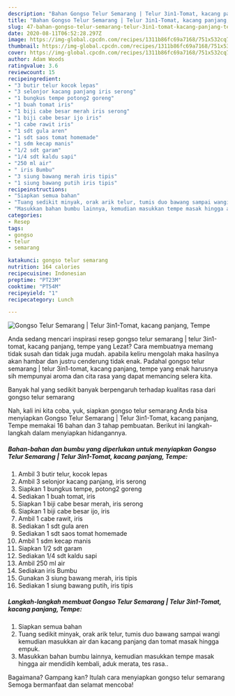 ```yaml
---
description: "Bahan Gongso Telur Semarang | Telur 3in1-Tomat, kacang panjang, Tempe | Cara Masak Gongso Telur Semarang | Telur 3in1-Tomat, kacang panjang, Tempe Yang Bisa Manjain Lidah"
title: "Bahan Gongso Telur Semarang | Telur 3in1-Tomat, kacang panjang, Tempe | Cara Masak Gongso Telur Semarang | Telur 3in1-Tomat, kacang panjang, Tempe Yang Bisa Manjain Lidah"
slug: 47-bahan-gongso-telur-semarang-telur-3in1-tomat-kacang-panjang-tempe-cara-masak-gongso-telur-semarang-telur-3in1-tomat-kacang-panjang-tempe-yang-bisa-manjain-lidah
date: 2020-08-11T06:52:28.297Z
image: https://img-global.cpcdn.com/recipes/1311b86fc69a7168/751x532cq70/gongso-telur-semarang-telur-3in1-tomat-kacang-panjang-tempe-foto-resep-utama.jpg
thumbnail: https://img-global.cpcdn.com/recipes/1311b86fc69a7168/751x532cq70/gongso-telur-semarang-telur-3in1-tomat-kacang-panjang-tempe-foto-resep-utama.jpg
cover: https://img-global.cpcdn.com/recipes/1311b86fc69a7168/751x532cq70/gongso-telur-semarang-telur-3in1-tomat-kacang-panjang-tempe-foto-resep-utama.jpg
author: Adam Woods
ratingvalue: 3.6
reviewcount: 15
recipeingredient:
- "3 butir telur kocok lepas"
- "3 selonjor kacang panjang iris serong"
- "1 bungkus tempe potong2 goreng"
- "1 buah tomat iris"
- "1 biji cabe besar merah iris serong"
- "1 biji cabe besar ijo iris"
- "1 cabe rawit iris"
- "1 sdt gula aren"
- "1 sdt saos tomat homemade"
- "1 sdm kecap manis"
- "1/2 sdt garam"
- "1/4 sdt kaldu sapi"
- "250 ml air"
- " iris Bumbu"
- "3 siung bawang merah iris tipis"
- "1 siung bawang putih iris tipis"
recipeinstructions:
- "Siapkan semua bahan"
- "Tuang sedikit minyak, orak arik telur, tumis duo bawang sampai wangi kemudian masukkan air dan kacang panjang dan tomat masak hingga empuk."
- "Masukkan bahan bumbu lainnya, kemudian masukkan tempe masak hingga air mendidih kembali, aduk merata, tes rasa.."
categories:
- Resep
tags:
- gongso
- telur
- semarang

katakunci: gongso telur semarang 
nutrition: 164 calories
recipecuisine: Indonesian
preptime: "PT23M"
cooktime: "PT54M"
recipeyield: "1"
recipecategory: Lunch

---
```



![Gongso Telur Semarang | Telur 3in1-Tomat, kacang panjang, Tempe](https://img-global.cpcdn.com/recipes/1311b86fc69a7168/751x532cq70/gongso-telur-semarang-telur-3in1-tomat-kacang-panjang-tempe-foto-resep-utama.jpg)

Anda sedang mencari inspirasi resep gongso telur semarang | telur 3in1-tomat, kacang panjang, tempe yang Lezat? Cara membuatnya memang tidak susah dan tidak juga mudah. apabila keliru mengolah maka hasilnya akan hambar dan justru cenderung tidak enak. Padahal gongso telur semarang | telur 3in1-tomat, kacang panjang, tempe yang enak harusnya sih mempunyai aroma dan cita rasa yang dapat memancing selera kita.

Banyak hal yang sedikit banyak berpengaruh terhadap kualitas rasa dari gongso telur semarang 

Nah, kali ini kita coba, yuk, siapkan gongso telur semarang  Anda bisa menyiapkan Gongso Telur Semarang | Telur 3in1-Tomat, kacang panjang, Tempe memakai 16 bahan dan 3 tahap pembuatan. Berikut ini langkah-langkah dalam menyiapkan hidangannya.

<!--inarticleads1-->

##### Bahan-bahan dan bumbu yang diperlukan untuk menyiapkan Gongso Telur Semarang | Telur 3in1-Tomat, kacang panjang, Tempe:

1. Ambil 3 butir telur, kocok lepas
1. Ambil 3 selonjor kacang panjang, iris serong
1. Siapkan 1 bungkus tempe, potong2 goreng
1. Sediakan 1 buah tomat, iris
1. Siapkan 1 biji cabe besar merah, iris serong
1. Siapkan 1 biji cabe besar ijo, iris
1. Ambil 1 cabe rawit, iris
1. Sediakan 1 sdt gula aren
1. Sediakan 1 sdt saos tomat homemade
1. Ambil 1 sdm kecap manis
1. Siapkan 1/2 sdt garam
1. Sediakan 1/4 sdt kaldu sapi
1. Ambil 250 ml air
1. Sediakan  iris Bumbu
1. Gunakan 3 siung bawang merah, iris tipis
1. Sediakan 1 siung bawang putih, iris tipis




<!--inarticleads2-->

##### Langkah-langkah membuat Gongso Telur Semarang | Telur 3in1-Tomat, kacang panjang, Tempe:

1. Siapkan semua bahan
1. Tuang sedikit minyak, orak arik telur, tumis duo bawang sampai wangi kemudian masukkan air dan kacang panjang dan tomat masak hingga empuk.
1. Masukkan bahan bumbu lainnya, kemudian masukkan tempe masak hingga air mendidih kembali, aduk merata, tes rasa..




Bagaimana? Gampang kan? Itulah cara menyiapkan gongso telur semarang  Semoga bermanfaat dan selamat mencoba!

